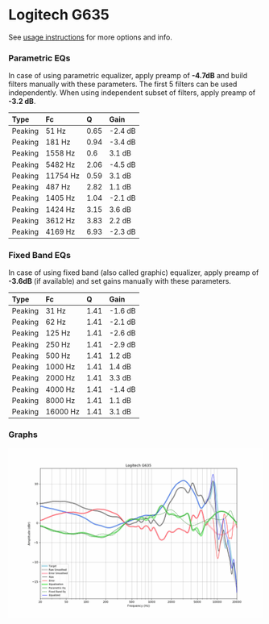 # Logitech G635
See [usage instructions](https://github.com/jaakkopasanen/AutoEq#usage) for more options and info.

### Parametric EQs
In case of using parametric equalizer, apply preamp of **-4.7dB** and build filters manually
with these parameters. The first 5 filters can be used independently.
When using independent subset of filters, apply preamp of **-3.2 dB**.

| Type    | Fc       |    Q | Gain    |
|:--------|:---------|:-----|:--------|
| Peaking | 51 Hz    | 0.65 | -2.4 dB |
| Peaking | 181 Hz   | 0.94 | -3.4 dB |
| Peaking | 1558 Hz  | 0.6  | 3.1 dB  |
| Peaking | 5482 Hz  | 2.06 | -4.5 dB |
| Peaking | 11754 Hz | 0.59 | 3.1 dB  |
| Peaking | 487 Hz   | 2.82 | 1.1 dB  |
| Peaking | 1405 Hz  | 1.04 | -2.1 dB |
| Peaking | 1424 Hz  | 3.15 | 3.6 dB  |
| Peaking | 3612 Hz  | 3.83 | 2.2 dB  |
| Peaking | 4169 Hz  | 6.93 | -2.3 dB |

### Fixed Band EQs
In case of using fixed band (also called graphic) equalizer, apply preamp of **-3.6dB**
(if available) and set gains manually with these parameters.

| Type    | Fc       |    Q | Gain    |
|:--------|:---------|:-----|:--------|
| Peaking | 31 Hz    | 1.41 | -1.6 dB |
| Peaking | 62 Hz    | 1.41 | -2.1 dB |
| Peaking | 125 Hz   | 1.41 | -2.6 dB |
| Peaking | 250 Hz   | 1.41 | -2.9 dB |
| Peaking | 500 Hz   | 1.41 | 1.2 dB  |
| Peaking | 1000 Hz  | 1.41 | 1.4 dB  |
| Peaking | 2000 Hz  | 1.41 | 3.3 dB  |
| Peaking | 4000 Hz  | 1.41 | -1.4 dB |
| Peaking | 8000 Hz  | 1.41 | 1.1 dB  |
| Peaking | 16000 Hz | 1.41 | 3.1 dB  |

### Graphs
![](./Logitech%20G635.png)